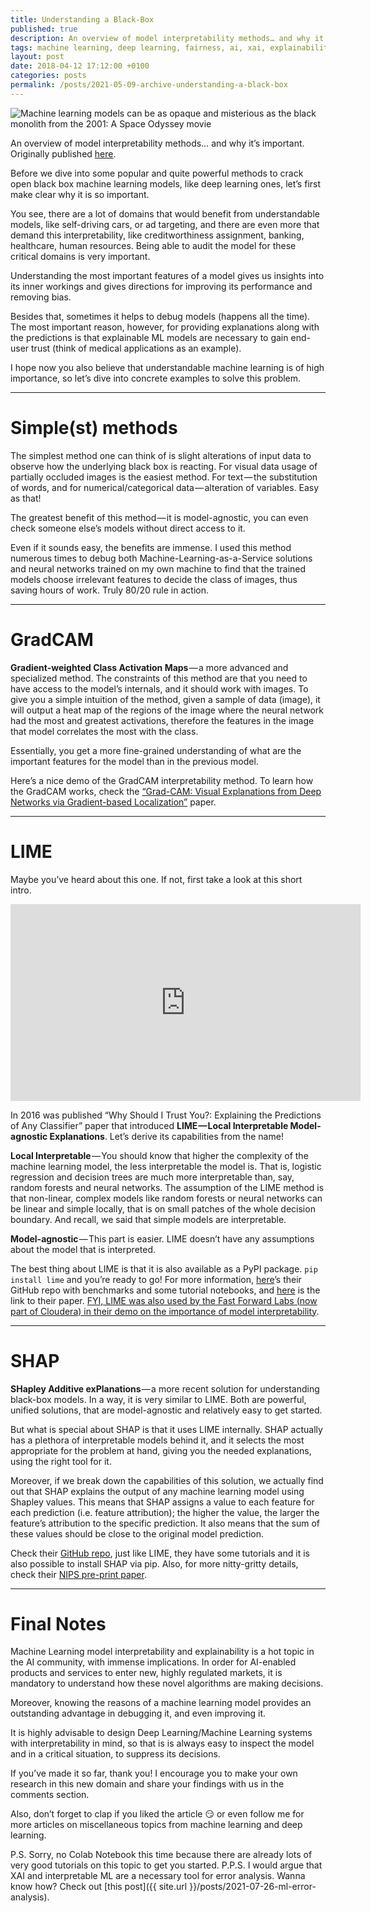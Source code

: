 ```yaml
---
title: Understanding a Black-Box
published: true
description: An overview of model interpretability methods… and why it’s important.
tags: machine learning, deep learning, fairness, ai, xai, explainability
layout: post
date: 2018-04-12 17:12:00 +0100
categories: posts
permalink: /posts/2021-05-09-archive-understanding-a-black-box
---
```

![Machine learning models can be as opaque and misterious as the black monolith from the 2001: A Space Odyssey movie](https://thepracticaldev.s3.amazonaws.com/i/bakqd3d3w3l7dhfz2zh8.jpeg)

An overview of model interpretability methods… and why it’s important. Originally published [here](https://towardsdatascience.com/understanding-a-black-box-896df6b82c6e).

Before we dive into some popular and quite powerful methods to crack open black box machine learning models, like deep learning ones, let’s first make clear why it is so important.

You see, there are a lot of domains that would benefit from understandable models, like self-driving cars, or ad targeting, and there are even more that demand this interpretability, like creditworthiness assignment, banking, healthcare, human resources. Being able to audit the model for these critical domains is very important.

Understanding the most important features of a model gives us insights into its inner workings and gives directions for improving its performance and removing bias.

Besides that, sometimes it helps to debug models (happens all the time). The most important reason, however, for providing explanations along with the predictions is that explainable ML models are necessary to gain end-user trust (think of medical applications as an example).

I hope now you also believe that understandable machine learning is of high importance, so let’s dive into concrete examples to solve this problem.

---

# Simple(st) methods

The simplest method one can think of is slight alterations of input data to observe how the underlying black box is reacting. For visual data usage of partially occluded images is the easiest method. For text — the substitution of words, and for numerical/categorical data — alteration of variables. Easy as that!

The greatest benefit of this method — it is model-agnostic, you can even check someone else’s models without direct access to it.

Even if it sounds easy, the benefits are immense. I used this method numerous times to debug both Machine-Learning-as-a-Service solutions and neural networks trained on my own machine to find that the trained models choose irrelevant features to decide the class of images, thus saving hours of work. Truly 80/20 rule in action.

---

# GradCAM

**Gradient-weighted Class Activation Maps** — a more advanced and specialized method. The constraints of this method are that you need to have access to the model’s internals, and it should work with images. To give you a simple intuition of the method, given a sample of data (image), it will output a heat map of the regions of the image where the neural network had the most and greatest activations, therefore the features in the image that model correlates the most with the class.

Essentially, you get a more fine-grained understanding of what are the important features for the model than in the previous model.

Here’s a nice demo of the GradCAM interpretability method.
To learn how the GradCAM works, check the [“Grad-CAM: Visual Explanations from Deep Networks via Gradient-based Localization”](https://arxiv.org/pdf/1610.02391.pdf) paper.

---

# LIME

Maybe you’ve heard about this one. If not, first take a look at this short intro.

<!-- [![IMAGE ALT TEXT](http://img.youtube.com/vi/hUnRCxnydCc/0.jpg)](http://www.youtube.com/watch?v=hUnRCxnydCc "KDD2016 paper 573") -->
<iframe width="560" height="315" src="https://www.youtube.com/embed/hUnRCxnydCc" title="KDD2016 paper 573" frameborder="0" allow="accelerometer; autoplay; clipboard-write; encrypted-media; gyroscope; picture-in-picture" allowfullscreen></iframe>


In 2016 was published “Why Should I Trust You?: Explaining the Predictions of Any Classifier” paper that introduced **LIME — Local Interpretable Model-agnostic Explanations**. Let’s derive its capabilities from the name!

**Local Interpretable** — You should know that higher the complexity of the machine learning model, the less interpretable the model is. That is, logistic regression and decision trees are much more interpretable than, say, random forests and neural networks. The assumption of the LIME method is that non-linear, complex models like random forests or neural networks can be linear and simple locally, that is on small patches of the whole decision boundary. And recall, we said that simple models are interpretable.

**Model-agnostic** — This part is easier. LIME doesn’t have any assumptions about the model that is interpreted.

The best thing about LIME is that it is also available as a PyPI package. `pip install lime` and you’re ready to go! For more information, [here](https://github.com/marcotcr/lime)’s their GitHub repo with benchmarks and some tutorial notebooks, and [here](https://arxiv.org/pdf/1602.04938.pdf) is the link to their paper. [FYI, LIME was also used by the Fast Forward Labs (now part of Cloudera) in their demo on the importance of model interpretability](https://blog.fastforwardlabs.com/2017/08/02/interpretability.html).

---

# SHAP

**SHapley Additive exPlanations** — a more recent solution for understanding black-box models. In a way, it is very similar to LIME. Both are powerful, unified solutions, that are model-agnostic and relatively easy to get started.

But what is special about SHAP is that it uses LIME internally. SHAP actually has a plethora of interpretable models behind it, and it selects the most appropriate for the problem at hand, giving you the needed explanations, using the right tool for it.

Moreover, if we break down the capabilities of this solution, we actually find out that SHAP explains the output of any machine learning model using Shapley values. This means that SHAP assigns a value to each feature for each prediction (i.e. feature attribution); the higher the value, the larger the feature’s attribution to the specific prediction. It also means that the sum of these values should be close to the original model prediction.

Check their [GitHub repo](https://github.com/slundberg/shap), just like LIME, they have some tutorials and it is also possible to install SHAP via pip. Also, for more nitty-gritty details, check their [NIPS pre-print paper](http://papers.nips.cc/paper/7062-a-unified-approach-to-interpreting-model-predictions.pdf).

---

# Final Notes

Machine Learning model interpretability and explainability is a hot topic in the AI community, with immense implications. In order for AI-enabled products and services to enter new, highly regulated markets, it is mandatory to understand how these novel algorithms are making decisions.

Moreover, knowing the reasons of a machine learning model provides an outstanding advantage in debugging it, and even improving it.

It is highly advisable to design Deep Learning/Machine Learning systems with interpretability in mind, so that is is always easy to inspect the model and in a critical situation, to suppress its decisions.

If you’ve made it so far, thank you! I encourage you to make your own research in this new domain and share your findings with us in the comments section.

Also, don’t forget to clap if you liked the article 😏 or even follow me for more articles on miscellaneous topics from machine learning and deep learning.

P.S. Sorry, no Colab Notebook this time because there are already lots of very good tutorials on this topic to get you started.
P.P.S. I would argue that XAI and interpretable ML are a necessary tool for error analysis. Wanna know how? Check out [this post]({{ site.url }}/posts/2021-07-26-ml-error-analysis).


